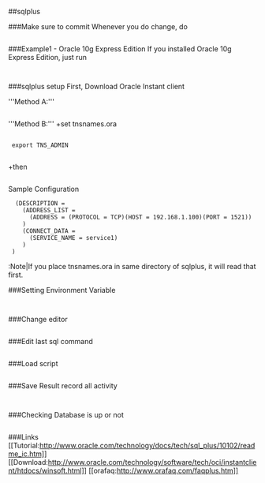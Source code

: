 
##sqlplus


###Make sure to commit
Whenever you do change, do
```oracle
 ```
###Example1 - Oracle 10g Express Edition
If you installed Oracle 10g Express Edition, just run
```oracle
 ```
```oracle
 ```

###sqlplus setup 
First, Download Oracle Instant client

'''Method A:'''
```oracle
 ```
'''Method B:'''
+set tnsnames.ora
```oracle
 ```
```oracle
 export TNS_ADMIN
 ```
```oracle
 ```
+then
```oracle
 ```
Sample Configuration
```oracle
  (DESCRIPTION =
    (ADDRESS_LIST =
      (ADDRESS = (PROTOCOL = TCP)(HOST = 192.168.1.100)(PORT = 1521))
    )
    (CONNECT_DATA =
      (SERVICE_NAME = service1)
    )
 )
 ```
:Note|If you place tnsnames.ora in same directory of sqlplus, it will read that first.

###Setting Environment Variable
```oracle
 ```
```oracle
 ```
###Change editor
```oracle
 ```
###Edit last sql command
```oracle
 ```
###Load script
```oracle
 ```
###Save Result
record all activity
```oracle
 ```
```oracle
 ```
###Checking Database is up or not
```oracle
 ```
###Links
[[Tutorial:http://www.oracle.com/technology/docs/tech/sql_plus/10102/readme_ic.htm]]
[[Download:http://www.oracle.com/technology/software/tech/oci/instantclient/htdocs/winsoft.html]]
[[orafaq:http://www.orafaq.com/faqplus.htm]]



